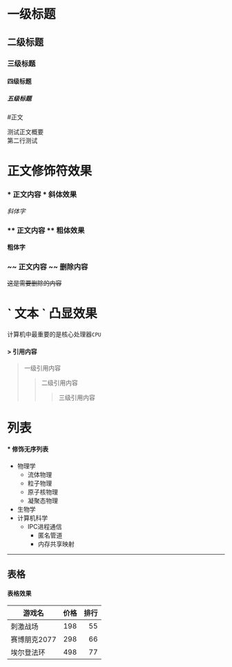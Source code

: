 # 一级标题
## 二级标题
### 三级标题
#### 四级标题
##### 五级标题


#正文

测试正文概要 <br>
第二行测试

# 正文修饰符效果

### \* 正文内容 \* 斜体效果

*斜体字*

### \*\* 正文内容 \*\* 粗体效果
**粗体字**

### \~\~ 正文内容 \~\~ 删除内容
~~这是需要删除的内容~~

# \` 文本 \` 凸显效果
计算机中最重要的是核心处理器`CPU`

#### \> 引用内容
> 一级引用内容
>> 二级引用内容
>>> 三级引用内容

# 列表

#### \* 修饰无序列表

* 物理学
  * 流体物理
  * 粒子物理
  * 原子核物理
  * 凝聚态物理
* 生物学
* 计算机科学
  * IPC进程通信
    * 匿名管道
    * 内存共享映射

--------

## 表格

#### 表格效果

游戏名|价格|排行
--|:--:|--:
刺激战场|198|55
赛博朋克2077|298|66
埃尔登法环|498|77



















